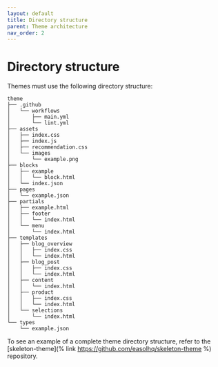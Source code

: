 ```yaml
---
layout: default
title: Directory structure
parent: Theme architecture
nav_order: 2
---
```


# Directory structure

Themes must use the following directory structure:

```
theme
├── .github
│   └── workflows
│		├── main.yml
│       └── lint.yml
├── assets
│   ├── index.css
│   ├── index.js
│   ├── recommendation.css
│   └── images
│       └── example.png
├── blocks
│   ├── example
│   │   └── block.html
│   └── index.json
├── pages
│   └── example.json
├── partials
│   ├── example.html
│   ├── footer
│   │   └── index.html
│   └── menu
│       └── index.html
├── templates
│   ├── blog_overview
│   │   ├── index.css
│   │   └── index.html
│   ├── blog_post
│   │   ├── index.css
│   │   └── index.html
│   ├── content
│   │   └── index.html
│   ├── product
│   │   ├── index.css
│   │   └── index.html
│   └── selections
│       └── index.html
└── types
    └── example.json
```

To see an example of a complete theme directory structure, refer to the [skeleton-theme](% link https://github.com/easolhq/skeleton-theme %) repository.